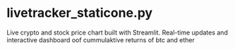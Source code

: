 # livetracker_staticone.py
Live crypto and stock price chart built with Streamlit. Real-time updates and interactive dashboard oof cummulaktive returns of btc and ether
